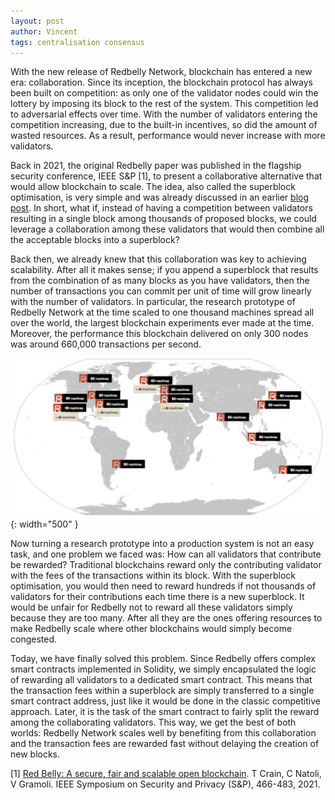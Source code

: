 ```yaml
---
layout: post
author: Vincent
tags: centralisation consensus
---
```


With the new release of Redbelly Network, blockchain has entered a new era: collaboration. Since its inception, the blockchain protocol has always been built on competition: as only one of the validator nodes could win the lottery by imposing its block to the rest of the system. This competition led to adversarial effects over time. With the number of validators entering the competition increasing, due to the built-in incentives, so did the amount of wasted resources. As a result, performance would never increase with more validators.

Back in 2021, the original Redbelly paper was published in the flagship security conference, IEEE S&P [1], to present a collaborative alternative that would allow blockchain to scale. The idea, also called the superblock optimisation, is very simple and was already discussed in an earlier [blog post](https://github.com/gramoli/gramoli.github.io/blob/main/_posts/2024-01-19-why-blockchains-were-actually-centralised.md). In short, what if, instead of having a competition between validators resulting in a single block among thousands of proposed blocks, we could leverage a collaboration among these validators that would then combine all the acceptable blocks into a superblock?

Back then, we already knew that this collaboration was key to achieving scalability. After all it makes sense; if you append a superblock that results from the combination of as many blocks as you have validators, then the number of transactions you can commit per unit of time will grow linearly with the number of validators. In particular, the research prototype of Redbelly Network at the time scaled to one thousand machines spread all over the world, the largest blockchain experiments ever made at the time. Moreover, the performance this blockchain delivered on only 300 nodes was around 660,000 transactions per second.

![Scalability](/img/scalability.png){: width="500" }

Now turning a research prototype into a production system is not an easy task, and one problem we faced was: How can all validators that contribute be rewarded? Traditional blockchains reward only the contributing validator with the fees of the transactions within its block. With the superblock optimisation, you would then need to reward hundreds if not thousands of validators for their contributions each time there is a new superblock.
It would be unfair for Redbelly not to reward all these validators simply because they are too many. After all they are the ones offering resources to make Redbelly scale where other blockchains would simply become congested.

Today, we have finally solved this problem. Since Redbelly offers complex smart contracts implemented in Solidity, we simply encapsulated the logic of rewarding all validators to a dedicated smart contract. This means that the transaction fees within a superblock are simply transferred to a single smart contract address, just like it would be done in the classic competitive approach. Later, it is the task of the smart contract to fairly split the reward among the collaborating validators. This way, we get the best of both worlds: Redbelly Network scales well by benefiting from this collaboration and the transaction fees are rewarded fast without delaying the creation of new blocks.

[1] [Red Belly: A secure, fair and scalable open blockchain](https://gramoli.github.io/pubs/redbellyblockchain-oakland21.pdf). T Crain, C Natoli, V Gramoli. IEEE Symposium on Security and Privacy (S&P), 466-483, 2021. 
